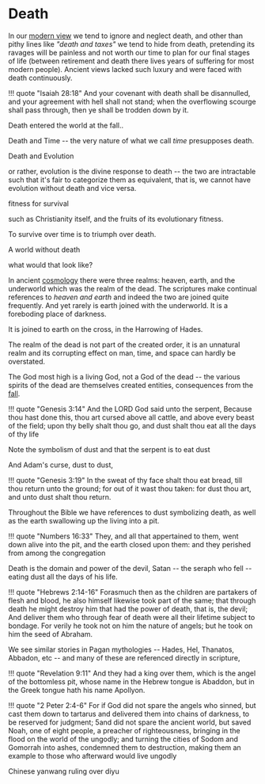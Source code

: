 # Death

In our [modern view](../modern/index.md) we tend to ignore and neglect death, and other than pithy lines like *"death and taxes"* we tend to hide from death, pretending its ravages will be painless and not worth our time to plan for our final stages of life (between retirement and death there lives years of suffering for most modern people).
Ancient views lacked such luxury and were faced with death continuously.

!!! quote "Isaiah 28:18"
    And your covenant with death shall be disannulled, and your agreement with hell shall not stand; when the overflowing scourge shall pass through, then ye shall be trodden down by it.

Death entered the world at the fall..

Death and Time -- the very nature of what we call *time* presupposes death.

Death and Evolution

or rather, evolution is the divine response to death -- the two are intractable such that it's fair to categorize them as equivalent, that is, we cannot have evolution without death and vice versa.

fitness for survival

such as Christianity itself, and the fruits of its evolutionary fitness.

To survive over time is to triumph over death.



A world without death

what would that look like?






In ancient [cosmology](../ancient-views/cosmology.md) there were three realms: heaven, earth, and the underworld which was the realm of the dead. The scriptures make continual references to *heaven and earth* and indeed the two are joined quite frequently.
And yet rarely is earth joined with the underworld.
It is a foreboding place of darkness.

It is joined to earth on the cross, in the Harrowing of Hades.

The realm of the dead is not part of the created order, it is an unnatural realm and its corrupting effect on man, time, and space can hardly be overstated.

The God most high is a living God, not a God of the dead -- the various spirits of the dead are themselves created entities, consequences from the [fall](../ancient-views/fall.md).


!!! quote "Genesis 3:14"
    And the LORD God said unto the serpent, Because thou hast done this, thou art cursed above all cattle, and above every beast of the field; upon thy belly shalt thou go, and dust shalt thou eat all the days of thy life

Note the symbolism of dust and that the serpent is to eat dust

And Adam's curse, dust to dust,

!!! quote "Genesis 3:19"
    In the sweat of thy face shalt thou eat bread, till thou return unto the ground; for out of it wast thou taken: for dust thou art, and unto dust shalt thou return.

Throughout the Bible we have references to dust symbolizing death, as well as the earth swallowing up the living into a pit.

!!! quote "Numbers 16:33"
    They, and all that appertained to them, went down alive into the pit, and the earth closed upon them: and they perished from among the congregation

Death is the domain and power of the devil, Satan -- the seraph who fell -- eating dust all the days of his life.

!!! quote "Hebrews 2:14-16"
    Forasmuch then as the children are partakers of flesh and blood, he also himself likewise took part of the same; that through death he might destroy him that had the power of death, that is, the devil; And deliver them who through fear of death were all their lifetime subject to bondage. For verily he took not on him the nature of angels; but he took on him the seed of Abraham.


We see similar stories in Pagan mythologies -- Hades, Hel, Thanatos, Abbadon, etc -- and many of these are referenced directly in scripture,

!!! quote "Revelation 9:11"
    And they had a king over them, which is the angel of the bottomless pit, whose name in the Hebrew tongue is Abaddon, but in the Greek tongue hath his name Apollyon.


!!! quote "2 Peter 2:4-6"
    For if God did not spare the angels who sinned, but cast them down to tartarus and delivered them into chains of darkness, to be reserved for judgment; 5and did not spare the ancient world, but saved Noah, one of eight people, a preacher of righteousness, bringing in the flood on the world of the ungodly; and turning the cities of Sodom and Gomorrah into ashes, condemned them to destruction, making them an example to those who afterward would live ungodly


Chinese
yanwang ruling over diyu


























